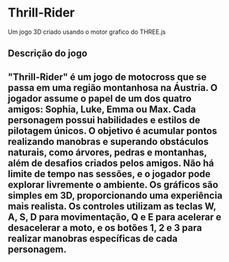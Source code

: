 # Thrill-Rider
Um jogo 3D criado usando o motor grafico do THREE.js 



## Descrição do jogo

"Thrill-Rider" é um jogo de motocross que se passa em uma região montanhosa na Áustria. O jogador assume o papel de um dos quatro amigos: Sophia, Luke, Emma ou Max. Cada personagem possui habilidades e estilos de pilotagem únicos. O objetivo é acumular pontos realizando manobras e superando obstáculos naturais, como árvores, pedras e montanhas, além de desafios criados pelos amigos. Não há limite de tempo nas sessões, e o jogador pode explorar livremente o ambiente. Os gráficos são simples em 3D, proporcionando uma experiência mais realista. Os controles utilizam as teclas W, A, S, D para movimentação, Q e E para acelerar e desacelerar a moto, e os botões 1, 2 e 3 para realizar manobras específicas de cada personagem.
---
